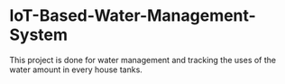 # IoT-Based-Water-Management-System
This project is done for water management and tracking the uses of the water amount in every house tanks.
